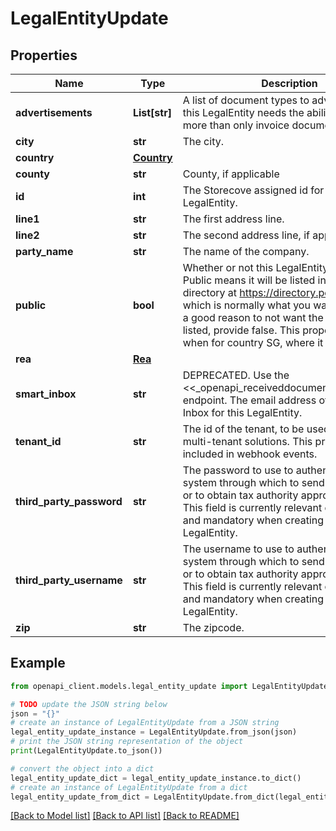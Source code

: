 # LegalEntityUpdate


## Properties

Name | Type | Description | Notes
------------ | ------------- | ------------- | -------------
**advertisements** | **List[str]** | A list of document types to advertise. Use if this LegalEntity needs the ability to receive more than only invoice documents. | [optional] [default to ["invoice"]]
**city** | **str** | The city. | [optional] 
**country** | [**Country**](Country.md) |  | [optional] 
**county** | **str** | County, if applicable | [optional] 
**id** | **int** | The Storecove assigned id for the LegalEntity. | [optional] 
**line1** | **str** | The first address line. | [optional] 
**line2** | **str** | The second address line, if applicable | [optional] 
**party_name** | **str** | The name of the company. | [optional] 
**public** | **bool** | Whether or not this LegalEntity is public. Public means it will be listed in the PEPPOL directory at https://directory.peppol.eu/ which is normally what you want. If you have a good reason to not want the LegalEntity listed, provide false. This property is ignored when for country SG, where it is always true. | [optional] [default to True]
**rea** | [**Rea**](Rea.md) |  | [optional] 
**smart_inbox** | **str** | DEPRECATED. Use the &lt;&lt;_openapi_receiveddocuments_resource&gt;&gt; endpoint. The email address of the Smart Inbox for this LegalEntity. | [optional] 
**tenant_id** | **str** | The id of the tenant, to be used in case of multi-tenant solutions. This property will included in webhook events. | [optional] 
**third_party_password** | **str** | The password to use to authenticate to a system through which to send the document, or to obtain tax authority approval to send it. This field is currently relevant only for India and mandatory when creating an IN LegalEntity. | [optional] 
**third_party_username** | **str** | The username to use to authenticate to a system through which to send the document, or to obtain tax authority approval to send it. This field is currently relevant only for India and mandatory when creating an IN LegalEntity. | [optional] 
**zip** | **str** | The zipcode. | [optional] 

## Example

```python
from openapi_client.models.legal_entity_update import LegalEntityUpdate

# TODO update the JSON string below
json = "{}"
# create an instance of LegalEntityUpdate from a JSON string
legal_entity_update_instance = LegalEntityUpdate.from_json(json)
# print the JSON string representation of the object
print(LegalEntityUpdate.to_json())

# convert the object into a dict
legal_entity_update_dict = legal_entity_update_instance.to_dict()
# create an instance of LegalEntityUpdate from a dict
legal_entity_update_from_dict = LegalEntityUpdate.from_dict(legal_entity_update_dict)
```
[[Back to Model list]](../README.md#documentation-for-models) [[Back to API list]](../README.md#documentation-for-api-endpoints) [[Back to README]](../README.md)


